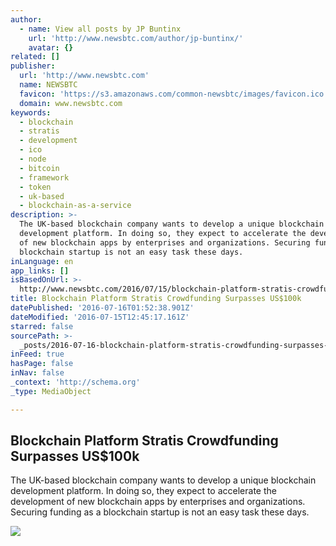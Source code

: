 ```yaml
---
author:
  - name: View all posts by JP Buntinx
    url: 'http://www.newsbtc.com/author/jp-buntinx/'
    avatar: {}
related: []
publisher:
  url: 'http://www.newsbtc.com'
  name: NEWSBTC
  favicon: 'https://s3.amazonaws.com/common-newsbtc/images/favicon.ico'
  domain: www.newsbtc.com
keywords:
  - blockchain
  - stratis
  - development
  - ico
  - node
  - bitcoin
  - framework
  - token
  - uk-based
  - blockchain-as-a-service
description: >-
  The UK-based blockchain company wants to develop a unique blockchain
  development platform. In doing so, they expect to accelerate the development
  of new blockchain apps by enterprises and organizations. Securing funding as a
  blockchain startup is not an easy task these days.
inLanguage: en
app_links: []
isBasedOnUrl: >-
  http://www.newsbtc.com/2016/07/15/blockchain-platform-stratis-crowdfunding-surpasses-us100k/
title: Blockchain Platform Stratis Crowdfunding Surpasses US$100k
datePublished: '2016-07-16T01:52:38.901Z'
dateModified: '2016-07-15T12:45:17.161Z'
starred: false
sourcePath: >-
  _posts/2016-07-16-blockchain-platform-stratis-crowdfunding-surpasses-usdollar100k.md
inFeed: true
hasPage: false
inNav: false
_context: 'http://schema.org'
_type: MediaObject

---
```

<article style=""><h1>Blockchain Platform Stratis Crowdfunding Surpasses US$100k</h1><p>The UK-based blockchain company wants to develop a unique blockchain development platform. In doing so, they expect to accelerate the development of new blockchain apps by enterprises and organizations. Securing funding as a blockchain startup is not an easy task these days.</p><img src="http://s3.amazonaws.com/main-newsbtc-images/2016/07/15133208/shutterstock_227930497.jpg" /></article>